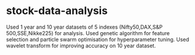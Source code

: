 # stock-data-analysis
Used 1 year and 10 year datasets of 5 indexes (Nifty50,DAX,S&amp;P 500,SSE,Nikke225) for analysis.
Used genetic algorithm for feature selection and particle swarm optimisation for hyperparameter tuning.
Used wavelet transform for improving accuracy on 10 year dataset.
